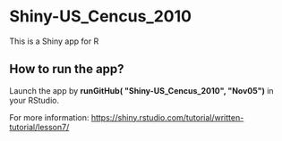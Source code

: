 # Shiny-US_Cencus_2010

This is a Shiny app for R

## How to run the app?

Launch the app by **runGitHub( "Shiny-US_Cencus_2010", "Nov05")** in your RStudio.

For more information: https://shiny.rstudio.com/tutorial/written-tutorial/lesson7/
